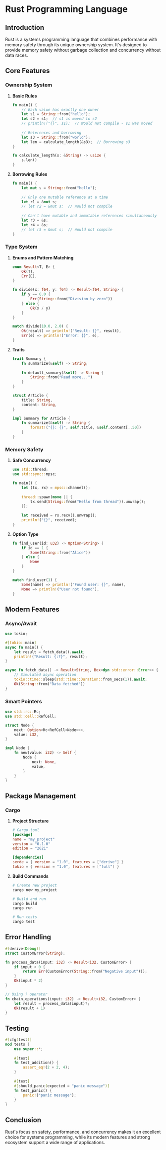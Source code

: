 # Rust Programming Language

## Introduction
Rust is a systems programming language that combines performance with memory safety through its unique ownership system. It's designed to provide memory safety without garbage collection and concurrency without data races.

## Core Features

### Ownership System
1. **Basic Rules**
   ```rust
   fn main() {
       // Each value has exactly one owner
       let s1 = String::from("hello");
       let s2 = s1;  // s1 is moved to s2
       // println!("{}", s1);  // Would not compile - s1 was moved
       
       // References and borrowing
       let s3 = String::from("world");
       let len = calculate_length(&s3);  // Borrowing s3
   }
   
   fn calculate_length(s: &String) -> usize {
       s.len()
   }
   ```

2. **Borrowing Rules**
   ```rust
   fn main() {
       let mut s = String::from("hello");
       
       // Only one mutable reference at a time
       let r1 = &mut s;
       // let r2 = &mut s;  // Would not compile
       
       // Can't have mutable and immutable references simultaneously
       let r3 = &s;
       let r4 = &s;
       // let r5 = &mut s;  // Would not compile
   }
   ```

### Type System
1. **Enums and Pattern Matching**
   ```rust
   enum Result<T, E> {
       Ok(T),
       Err(E),
   }
   
   fn divide(x: f64, y: f64) -> Result<f64, String> {
       if y == 0.0 {
           Err(String::from("Division by zero"))
       } else {
           Ok(x / y)
       }
   }
   
   match divide(10.0, 2.0) {
       Ok(result) => println!("Result: {}", result),
       Err(e) => println!("Error: {}", e),
   }
   ```

2. **Traits**
   ```rust
   trait Summary {
       fn summarize(&self) -> String;
       
       fn default_summary(&self) -> String {
           String::from("Read more...")
       }
   }
   
   struct Article {
       title: String,
       content: String,
   }
   
   impl Summary for Article {
       fn summarize(&self) -> String {
           format!("{}: {}", self.title, &self.content[..50])
       }
   }
   ```

### Memory Safety
1. **Safe Concurrency**
   ```rust
   use std::thread;
   use std::sync::mpsc;
   
   fn main() {
       let (tx, rx) = mpsc::channel();
       
       thread::spawn(move || {
           tx.send(String::from("Hello from thread")).unwrap();
       });
       
       let received = rx.recv().unwrap();
       println!("{}", received);
   }
   ```

2. **Option Type**
   ```rust
   fn find_user(id: u32) -> Option<String> {
       if id == 1 {
           Some(String::from("Alice"))
       } else {
           None
       }
   }
   
   match find_user(1) {
       Some(name) => println!("Found user: {}", name),
       None => println!("User not found"),
   }
   ```

## Modern Features

### Async/Await
```rust
use tokio;

#[tokio::main]
async fn main() {
    let result = fetch_data().await;
    println!("Result: {:?}", result);
}

async fn fetch_data() -> Result<String, Box<dyn std::error::Error>> {
    // Simulated async operation
    tokio::time::sleep(std::time::Duration::from_secs(1)).await;
    Ok(String::from("Data fetched"))
}
```

### Smart Pointers
```rust
use std::rc::Rc;
use std::cell::RefCell;

struct Node {
    next: Option<Rc<RefCell<Node>>>,
    value: i32,
}

impl Node {
    fn new(value: i32) -> Self {
        Node {
            next: None,
            value,
        }
    }
}
```

## Package Management

### Cargo
1. **Project Structure**
   ```toml
   # Cargo.toml
   [package]
   name = "my_project"
   version = "0.1.0"
   edition = "2021"
   
   [dependencies]
   serde = { version = "1.0", features = ["derive"] }
   tokio = { version = "1.0", features = ["full"] }
   ```

2. **Build Commands**
   ```bash
   # Create new project
   cargo new my_project
   
   # Build and run
   cargo build
   cargo run
   
   # Run tests
   cargo test
   ```

## Error Handling
```rust
#[derive(Debug)]
struct CustomError(String);

fn process_data(input: i32) -> Result<i32, CustomError> {
    if input < 0 {
        return Err(CustomError(String::from("Negative input")));
    }
    Ok(input * 2)
}

// Using ? operator
fn chain_operations(input: i32) -> Result<i32, CustomError> {
    let result = process_data(input)?;
    Ok(result + 1)
}
```

## Testing
```rust
#[cfg(test)]
mod tests {
    use super::*;
    
    #[test]
    fn test_addition() {
        assert_eq!(2 + 2, 4);
    }
    
    #[test]
    #[should_panic(expected = "panic message")]
    fn test_panic() {
        panic!("panic message");
    }
}
```

## Conclusion
Rust's focus on safety, performance, and concurrency makes it an excellent choice for systems programming, while its modern features and strong ecosystem support a wide range of applications.
